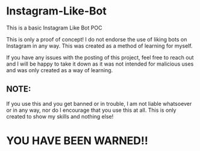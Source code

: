# Instagram-Like-Bot
This is a basic Instagram Like Bot POC

This is only a proof of concept! I do not endorse the use of liking bots on Instagram in any way. This was created as a method of learning for myself.

If you have any issues with the posting of this project, feel free to reach out and I will be happy to take it down as it was not intended for malicious uses and was only created as a way of learning. 

## NOTE: 
If you use this and you get banned or in trouble, I am not liable whatsoever or in any way, nor do I encourage that you use this at all. This is only created to show my skills and nothing else!

# YOU HAVE BEEN WARNED:bangbang:
